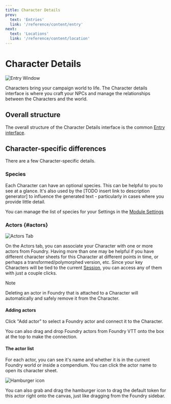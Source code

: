 ```yaml
---
title: Character Details
prev: 
  text: 'Entries'
  link: '/reference/content/entry'
next: 
  text: 'Locations'
  link: '/reference/content/location'
---
```

# Character Details
![Entry Window](/assets/images/character-content.webp)

Characters bring your campaign world to life. The Character details  interface is where you craft your NPCs and manage the relationships between the Characters and the world.

## Overall structure
The overall structure of the Character Details interface is the common [Entry interface](../entry).

## Character-specific differences
There are a few Character-specific details.

### Species
Each Character can have an optional species.  This can be helpful to you to see at a glance.  It's also used by the [TODO insert link to description generator] to influence the generated text - particularly in cases where you provide little detail.

You can manage the list of species for your Settings in the [Module Settings](/reference/configuration#species)

### Actors {#actors}
![Actors Tab](/assets/images/actors-tab.webp)

On the Actors tab, you can associate your Character with one or more actors from Foundry.  Having more than one may be helpful if you have different character sheets for this Character at different points in time, or perhaps a transformed/polymorphed version, etc. Since your key Characters will be tied to the current [Session](/reference/content/session), you can access any of them with just a couple clicks.

> [!NOTE]
> Deleting an actor in Foundry that is attached to a Character will automatically and safely remove it from the Character.

#### Adding actors
Click "Add actor" to select a Foundry actor and connect it to the Character.

You can also drag and drop Foundry actors from Foundry VTT onto the box at the top to make the connection.  

#### The actor list
For each actor, you can see it's name and whether it is in the current Foundry world or inside a compendium.  You can click the actor name to open its character sheet.  

![Hamburger icon](/assets/images/hamburger.webp)

You can also grab and drag the hamburger icon to drag the default token for this actor right onto the canvas, just like dragging from the Foundry sidebar.
